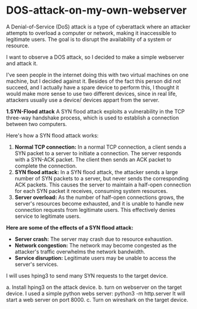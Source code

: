 # DOS-attack-on-my-own-webserver

A Denial-of-Service (DoS) attack is a type of cyberattack where an attacker attempts to overload a computer or network, making it inaccessible to legitimate users. The goal is to disrupt the availability of a system or resource.

I want to observe a DOS attack, so I decided to make a simple webserver and attack it.

I've seen people in the internet doing this with two virtual machines on one machine, but I decided against it. Besides of the fact this person did not succeed, and I actually have a spare device to perform this, I thought it would make more sense to use two different devices, since in real life, attackers usually use a device/ devices appart from the server.

**1.SYN-Flood attack**
A SYN flood attack exploits a vulnerability in the TCP three-way handshake process, which is used to establish a connection between two computers.

Here's how a SYN flood attack works:

1. **Normal TCP connection:** In a normal TCP connection, a client sends a SYN packet to a server to initiate a connection. The server responds with a SYN-ACK packet. The client then sends an ACK packet to complete the connection.
2. **SYN flood attack:** In a SYN flood attack, the attacker sends a large number of SYN packets to a server, but never sends the corresponding ACK packets. This causes the server to maintain a half-open connection for each SYN packet it receives, consuming system resources.
3. **Server overload:** As the number of half-open connections grows, the server's resources become exhausted, and it is unable to handle new connection requests from legitimate users. This effectively denies service to legitimate users.

**Here are some of the effects of a SYN flood attack:**

* **Server crash:** The server may crash due to resource exhaustion.
* **Network congestion:** The network may become congested as the attacker's traffic overwhelms the network bandwidth.
* **Service disruption:** Legitimate users may be unable to access the server's services.


I will uses hping3 to send many SYN requests to the target device.

   a. Install hping3 on the attack device.
   b. turn on webserver on the target device.
      I used a simple python webs server: python3 -m http.server
      It will start a web server on port 8000.
   c. Turn on wireshark on the target device.
